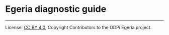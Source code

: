 <!-- SPDX-License-Identifier: CC-BY-4.0 -->
<!-- Copyright Contributors to the ODPi Egeria project 2020. -->

# Egeria diagnostic guide


----
License: [CC BY 4.0](https://creativecommons.org/licenses/by/4.0/),
Copyright Contributors to the ODPi Egeria project.